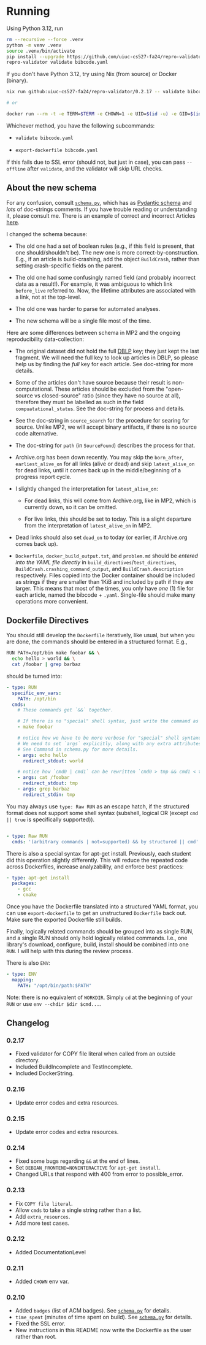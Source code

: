 # Running

Using Python 3.12, run

``` sh
rm --recursive --force .venv
python -m venv .venv
source .venv/bin/activate
pip install --upgrade https://github.com/uiuc-cs527-fa24/repro-validator/archive/main.zip
repro-validator validate bibcode.yaml
```

If you don't have Python 3.12, try using Nix (from source) or Docker (binary).

``` sh
nix run github:uiuc-cs527-fa24/repro-validator/0.2.17 -- validate bibcode.yaml

# or

docker run --rm -t -e TERM=$TERM -e CHOWN=1 -e UID=$(id -u) -e GID=$(id -g) -v $PWD:$PWD -w $PWD ghcr.io/charmoniumq/repro-validator:0.2.17 validate bibcode.yaml
```

Whichever method, you have the following subcommands:

- ``` sh
  validate bibcode.yaml
  ```

- ``` sh
  export-dockerfile bibcode.yaml
  ```

If this fails due to SSL error (should not, but just in case), you can pass `--offline` after `validate`, and the validator will skip URL checks.

## About the new schema

For any confusion, consult [`schema.py`](./schema.py), which has as [Pydantic schema](https://pydantic.dev/) and _lots_ of doc-strings comments. If you have trouble reading or understanding it, please consult me. There is an example of correct and incorrect Articles [here](./test_cases).

I changed the schema because:

- The old one had a set of boolean rules (e.g., if this field is present, that one should/shouldn't be). The new one is more correct-by-construction. E.g., if an article is build-crashing, add the object `BuildCrash`, rather than setting crash-specific fields on the parent.

- The old one had some confusingly named field (and probably incorrect data as a result!). For example, it was ambiguous to which link `before_live` referred to. Now, the lifetime attributes are associated with a link, not at the top-level.

- The old one was harder to parse for automated analyses.

- The new schema will be a single file most of the time.

Here are some differences between schema in MP2 and the ongoing reproducibility data-collection:

- The original dataset did not hold the full [DBLP](https://dblp.org) key; they just kept the last fragment. We will need the full key to look up articles in DBLP, so please help us by finding the _full_ key for each article. See doc-string for more details.

- Some of the articles don't have source because their result is non-computational. These articles should be excluded from the "open-source vs closed-source" ratio (since they have no source at all), therefore they must be labelled as such in the field `compuatational_status`. See the doc-string for process and details.

- See the doc-string in `source_search` for the procedure for searing for source. Unlike MP2, we will accept binary artifacts, if there is no source code alternative.

- The doc-string for `path` (in `SourceFound`) describes the process for that.

- Archive.org has been down recently. You may skip the `born_after`, `earliest_alive_on` for all links (alive or dead) and skip `latest_alive_on` for dead links, until it comes back up in the middle/beginning of a progress report cycle.

- I slightly changed the interpretation for `latest_alive_on`:

  - For dead links, this will come from Archive.org, like in MP2, which is currently down, so it can be omitted.

  - For live links, this should be set to today. This is a slight departure from the interpretation of `latest_alive_on` in MP2.

- Dead links should also set `dead_on` to today (or earlier, if Archive.org comes back up).

- `Dockerfile`, `docker_build_output.txt`, and `problem.md` should be _entered into the YAML file directly_ in `build_directives`/`test_directives`, `BuildCrash.crashing_command_output`, and `BuildCrash.description` respectively. Files copied into the Docker container should be included as strings if they are smaller than 1KiB and included by path if they are larger. This means that most of the times, you only have _one_ (1) file for each article, named the bibcode + `.yaml`. Single-file should make many operations  more convenient.

## Dockerfile Directives

You should still develop the `Dockerfile` iteratively, like usual, but when you are done, the commands should be entered in a structured format. E.g.,

```bash
RUN PATH=/opt/bin make foobar && \
  echo hello > world && \
  cat /foobar | grep barbaz
```

should be turned into:

```yaml
- type: RUN
  specific_env_vars:
    PATH: /opt/bin
  cmds:
    # These commands get `&&` together.

    # If there is no "special" shell syntax, just write the command as a list element.
    - make foobar

    # notice how we have to be more verbose for "special" shell syntaxes, like redirection.
    # We need to set `args` explicitly, along with any extra attributes.
    # See Command in schema.py for more details.
    - args: echo hello
      redirect_stdout: world

    # notice how `cmd0 | cmd1` can be rewritten `cmd0 > tmp && cmd1 < tmp`.
    - args: cat /foobar
      redirect_stdout: tmp
    - args: grep barbaz
      redirect_stdin: tmp
```

You may always use `type: Raw RUN` as an escape hatch, if the structured format does not support some shell syntax (subshell, logical OR (except `cmd || true` is specifically supported)).

  ```yaml

  - type: Raw RUN
    cmds: '(arbitrary commands | not=supported) && by structured || cmd'
  ```

There is also a special syntax for apt-get install. Previously, each student did this operation slightly differently. This will reduce the repeated code across Dockerfiles, increase analyzability, and enforce best practices:

```yaml
- type: apt-get install
  packages:
    - gcc
    - cmake
```

Once you have the Dockerfile translated into a structured YAML format, you can use `export-dockerfile` to get an unstructured `Dockerfile` back out. Make sure the exported Dockerfile still builds.

Finally, logically related commands should be grouped into as single RUN, and a single RUN should only hold logically related commands. I.e., one library's download, configure, build, install should be combined into one `RUN`. I will help with this during the review process.

There is also `ENV`:

``` yaml
- type: ENV
  mapping:
    PATH: "/opt/bin/path:$PATH"
```

Note: there is no equivalent of `WORKDIR`. Simply `cd` at the beginning of your `RUN` or use `env --chdir $dir $cmd...`.

## Changelog

### 0.2.17

- Fixed validator for COPY file literal when called from an outside directory.
- Included BuildIncomplete and TestIncomplete.
- Included DockerString.

### 0.2.16

- Update error codes and extra resources.

### 0.2.15

- Update error codes and extra resources.

### 0.2.14

- Fixed some bugs regarding `&&` at the end of lines.
- Set `DEBIAN_FRONTEND=NONINTERACTIVE` for `apt-get install`.
- Changed URLs that respond with 400 from error to possible_error.

### 0.2.13

- Fix `COPY file literal`.
- Allow `cmds` to take a single string rather than a list.
- Add `extra_resources`.
- Add more test cases.

### 0.2.12

- Added DocumentationLevel

### 0.2.11

- Added `CHOWN` env var.

### 0.2.10
  - Added `badges` (list of ACM badges). See [`schema.py`](./repro_validator/schema.py) for details.
  - `time_spent` (minutes of time spent on build). See [`schema.py`](./repro_validator/schema.py) for details.
  - Fixed the SSL error.
  - New instructions in this README now write the Dockerfile as the user rather than root.
